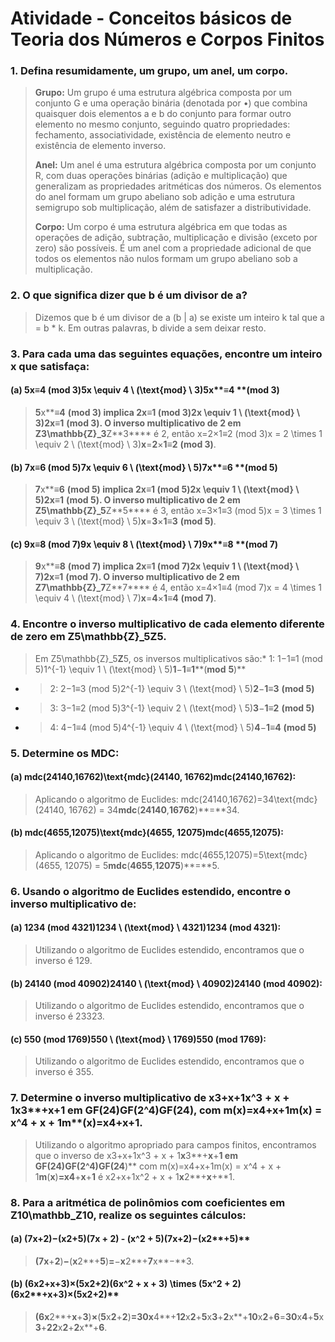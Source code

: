 # Atividade - Conceitos básicos de Teoria dos Números e Corpos Finitos

### 1. Defina resumidamente, um grupo, um anel, um corpo.

> **Grupo:** Um grupo é uma estrutura algébrica composta por um conjunto G e uma operação binária (denotada por •) que combina quaisquer dois elementos a e b do conjunto para formar outro elemento no mesmo conjunto, seguindo quatro propriedades: fechamento, associatividade, existência de elemento neutro e existência de elemento inverso.
>
> **Anel:** Um anel é uma estrutura algébrica composta por um conjunto R, com duas operações binárias (adição e multiplicação) que generalizam as propriedades aritméticas dos números. Os elementos do anel formam um grupo abeliano sob adição e uma estrutura semigrupo sob multiplicação, além de satisfazer a distributividade.
>
> **Corpo:** Um corpo é uma estrutura algébrica em que todas as operações de adição, subtração, multiplicação e divisão (exceto por zero) são possíveis. É um anel com a propriedade adicional de que todos os elementos não nulos formam um grupo abeliano sob a multiplicação.

### 2. O que significa dizer que b é um divisor de a?

> Dizemos que b é um divisor de a (b | a) se existe um inteiro k tal que a = b * k. Em outras palavras, b divide a sem deixar resto.

### 3. Para cada uma das seguintes equações, encontre um inteiro x que satisfaça:

#### (a) 5x≡4 (mod 3)5x \equiv 4 \ (\text{mod} \ 3)**5**x**≡**4** **(**mod** **3**)

> **5**x**≡**4** **(**mod** **3**) implica 2x≡1 (mod 3)2x \equiv 1 \ (\text{mod} \ 3)**2**x**≡**1** **(**mod** **3**). O inverso multiplicativo de 2 em Z3\mathbb{Z}_3**Z**3**** é 2, então x=2×1≡2 (mod 3)x = 2 \times 1 \equiv 2 \ (\text{mod} \ 3)**x**=**2**×**1**≡**2** **(**mod** **3**)**.

#### (b) 7x≡6 (mod 5)7x \equiv 6 \ (\text{mod} \ 5)**7**x**≡**6** **(**mod** **5**)

> **7**x**≡**6** **(**mod** **5**) implica 2x≡1 (mod 5)2x \equiv 1 \ (\text{mod} \ 5)**2**x**≡**1** **(**mod** **5**). O inverso multiplicativo de 2 em Z5\mathbb{Z}_5**Z**5**** é 3, então x=3×1≡3 (mod 5)x = 3 \times 1 \equiv 3 \ (\text{mod} \ 5)**x**=**3**×**1**≡**3** **(**mod** **5**)**.

#### (c) 9x≡8 (mod 7)9x \equiv 8 \ (\text{mod} \ 7)**9**x**≡**8** **(**mod** **7**)

> **9**x**≡**8** **(**mod** **7**) implica 2x≡1 (mod 7)2x \equiv 1 \ (\text{mod} \ 7)**2**x**≡**1** **(**mod** **7**). O inverso multiplicativo de 2 em Z7\mathbb{Z}_7**Z**7**** é 4, então x=4×1≡4 (mod 7)x = 4 \times 1 \equiv 4 \ (\text{mod} \ 7)**x**=**4**×**1**≡**4** **(**mod** **7**)**.

### 4. Encontre o inverso multiplicativo de cada elemento diferente de zero em Z5\mathbb{Z}_5**Z**5.

> Em Z5\mathbb{Z}_5**Z**5, os inversos multiplicativos são:* 1: 1−1≡1 (mod 5)1^{-1} \equiv 1 \ (\text{mod} \ 5)**1**−**1**≡**1****(**mod** **5**)**

* > 2: 2−1≡3 (mod 5)2^{-1} \equiv 3 \ (\text{mod} \ 5)**2**−**1**≡**3** **(**mod** **5**)**
* > 3: 3−1≡2 (mod 5)3^{-1} \equiv 2 \ (\text{mod} \ 5)**3**−**1**≡**2** **(**mod** **5**)**
* > 4: 4−1≡4 (mod 5)4^{-1} \equiv 4 \ (\text{mod} \ 5)**4**−**1**≡**4** **(**mod** **5**)**
  >

### 5. Determine os MDC:

#### (a) mdc(24140,16762)\text{mdc}(24140, 16762)**mdc**(**24140**,**16762**):

> Aplicando o algoritmo de Euclides: mdc(24140,16762)=34\text{mdc}(24140, 16762) = 34**mdc**(**24140**,**16762**)**=**34.

#### (b) mdc(4655,12075)\text{mdc}(4655, 12075)**mdc**(**4655**,**12075**):

> Aplicando o algoritmo de Euclides: mdc(4655,12075)=5\text{mdc}(4655, 12075) = 5**mdc**(**4655**,**12075**)**=**5.

### 6. Usando o algoritmo de Euclides estendido, encontre o inverso multiplicativo de:

#### (a) 1234 (mod 4321)1234 \ (\text{mod} \ 4321)**1234** **(**mod** **4321**)**:

> Utilizando o algoritmo de Euclides estendido, encontramos que o inverso é 129.

#### (b) 24140 (mod 40902)24140 \ (\text{mod} \ 40902)**24140** **(**mod** **40902**)**:

> Utilizando o algoritmo de Euclides estendido, encontramos que o inverso é 23323.

#### (c) 550 (mod 1769)550 \ (\text{mod} \ 1769)**550** **(**mod** **1769**)**:

> Utilizando o algoritmo de Euclides estendido, encontramos que o inverso é 355.

### 7. Determine o inverso multiplicativo de x3+x+1x^3 + x + 1**x**3**+**x**+**1 em GF(24)GF(2^4)**GF**(**2**4**)**, com m(x)=x4+x+1m(x) = x^4 + x + 1**m**(**x**)**=**x**4**+**x**+**1**.

> Utilizando o algoritmo apropriado para campos finitos, encontramos que o inverso de x3+x+1x^3 + x + 1**x**3**+**x**+**1 em GF(24)GF(2^4)**GF**(**2**4**)** com m(x)=x4+x+1m(x) = x^4 + x + 1**m**(**x**)**=**x**4**+**x**+**1** é x2+x+1x^2 + x + 1**x**2**+**x**+**1.

### 8. Para a aritmética de polinômios com coeficientes em Z10\mathbb_**Z**10, realize os seguintes cálculos:

#### (a) (7x+2)−(x2+5)(7x + 2) - (x^2 + 5)**(**7**x**+**2**)**−**(**x**2**+**5**)**

> **(**7**x**+**2**)**−**(**x**2**+**5**)**=**−**x**2**+**7**x**−**3.

#### (b) (6x2+x+3)×(5x2+2)(6x^2 + x + 3) \times (5x^2 + 2)**(**6**x**2**+**x**+**3**)**×**(**5**x**2**+**2**)**

> **(**6**x**2**+**x**+**3**)**×**(**5**x**2**+**2**)**=**30**x**4**+**12**x**2**+**5**x**3**+**2**x**+**10**x**2**+**6**=**30**x**4**+**5**x**3**+**22**x**2**+**2**x**+**6**.
